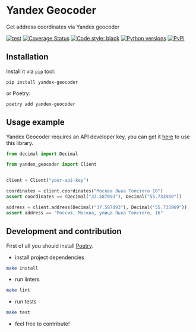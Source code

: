 # Yandex Geocoder

Get address coordinates via Yandex geocoder

[![test](https://github.com/sivakov512/yandex-geocoder/workflows/test/badge.svg)](https://github.com/sivakov512/yandex-geocoder/actions?query=workflow%3Atest)
[![Coverage Status](https://coveralls.io/repos/github/sivakov512/yandex-geocoder/badge.svg?branch=master)](https://coveralls.io/github/sivakov512/yandex-geocoder?branch=master)
[![Code style: black](https://img.shields.io/badge/code%20style-black-000000.svg)](https://github.com/ambv/black)
[![Python versions](https://img.shields.io/pypi/pyversions/yandex-geocoder.svg)](https://pypi.python.org/pypi/yandex-geocoder)
[![PyPi](https://img.shields.io/pypi/v/yandex-geocoder.svg)](https://pypi.python.org/pypi/yandex-geocoder)

## Installation

Install it via `pip` tool:

```shell
pip install yandex-geocoder
```

or Poetry:

```shell
poetry add yandex-geocoder
```

## Usage example

Yandex Geocoder requires an API developer key, you can get it [here](https://developer.tech.yandex.ru/services/) to use this library.

```python
from decimal import Decimal

from yandex_geocoder import Client


client = Client("your-api-key")

coordinates = client.coordinates("Москва Льва Толстого 16")
assert coordinates == (Decimal("37.587093"), Decimal("55.733969"))

address = client.address(Decimal("37.587093"), Decimal("55.733969"))
assert address == "Россия, Москва, улица Льва Толстого, 16"
```

## Development and contribution

First of all you should install [Poetry](https://python-poetry.org).

- install project dependencies

```bash
make install
```

- run linters

```bash
make lint
```

- run tests

```bash
make test
```

- feel free to contribute!
